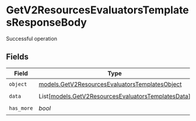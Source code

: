 # GetV2ResourcesEvaluatorsTemplatesResponseBody

Successful operation


## Fields

| Field                                                                                                    | Type                                                                                                     | Required                                                                                                 | Description                                                                                              |
| -------------------------------------------------------------------------------------------------------- | -------------------------------------------------------------------------------------------------------- | -------------------------------------------------------------------------------------------------------- | -------------------------------------------------------------------------------------------------------- |
| `object`                                                                                                 | [models.GetV2ResourcesEvaluatorsTemplatesObject](../models/getv2resourcesevaluatorstemplatesobject.md)   | :heavy_check_mark:                                                                                       | N/A                                                                                                      |
| `data`                                                                                                   | List[[models.GetV2ResourcesEvaluatorsTemplatesData](../models/getv2resourcesevaluatorstemplatesdata.md)] | :heavy_check_mark:                                                                                       | N/A                                                                                                      |
| `has_more`                                                                                               | *bool*                                                                                                   | :heavy_check_mark:                                                                                       | N/A                                                                                                      |